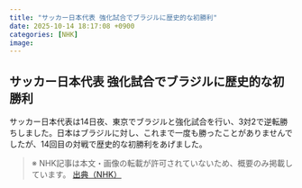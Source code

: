 ```yaml
---
title: "サッカー日本代表 強化試合でブラジルに歴史的な初勝利"
date: 2025-10-14 18:17:08 +0900
categories: [NHK]
image: 
---
```

## サッカー日本代表 強化試合でブラジルに歴史的な初勝利

サッカー日本代表は14日夜、東京でブラジルと強化試合を行い、3対2で逆転勝ちしました。日本はブラジルに対し、これまで一度も勝ったことがありませんでしたが、14回目の対戦で歴史的な初勝利をあげました。

> ※ NHK記事は本文・画像の転載が許可されていないため、概要のみ掲載しています。
[出典（NHK）](http://www3.nhk.or.jp/news/html/20251014/k10014949491000.html)
